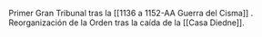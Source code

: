 Primer Gran Tribunal tras la [[1136 a 1152-AA Guerra del Cisma]] . Reorganización de la Orden tras la caída de la [[Casa Diedne]].